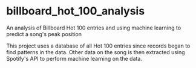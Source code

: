 # billboard_hot_100_analysis
An analysis of Billboard Hot 100 entries and using machine learning to predict a song's peak position

This project uses a database of all Hot 100 entries since records began to find patterns in the data. Other data on the song is then extracted
using Spotify's API to perform machine learning on the data.
